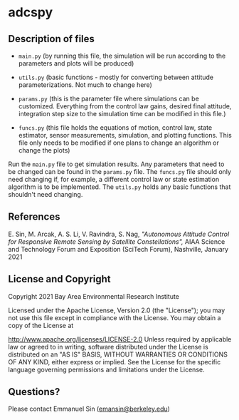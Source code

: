 # adcspy

## Description of files

* `main.py`  (by running this file, the simulation will be run according to the parameters and plots will be produced)

* `utils.py` (basic functions - mostly for converting between attitude parameterizations. Not much to change here)

* `params.py` (this is the parameter file where simulations can be customized. Everything from the control law gains, desired final attitude, integration step size to the simulation time can be modified in this file.)

* `funcs.py` (this file holds the equations of motion, control law, state estimator, sensor measurements, simulation, and plotting functions. This file only needs to be modified if one plans to change an algorithm or change the plots)

Run the `main.py` file to get simulation results. Any parameters that need to be changed can be found in the `params.py` file. The `funcs.py` file should only need changing if, for example, a different control law or state estimation algorithm is to be implemented. The `utils.py` holds any basic functions that shouldn't need changing.

## References
E. Sin, M. Arcak, A. S. Li, V. Ravindra, S. Nag, *"Autonomous Attitude Control for Responsive Remote Sensing by Satellite Constellations",* AIAA Science and Technology Forum and Exposition (SciTech Forum), Nashville, January 2021 

## License and Copyright
Copyright 2021 Bay Area Environmental Research Institute

Licensed under the Apache License, Version 2.0 (the "License"); you may not use this file except in compliance with the License. You may obtain a copy of the License at

http://www.apache.org/licenses/LICENSE-2.0
Unless required by applicable law or agreed to in writing, software distributed under the License is distributed on an "AS IS" BASIS, WITHOUT WARRANTIES OR CONDITIONS OF ANY KIND, either express or implied. See the License for the specific language governing permissions and limitations under the License.

## Questions?
Please contact Emmanuel Sin (emansin@berkeley.edu)
